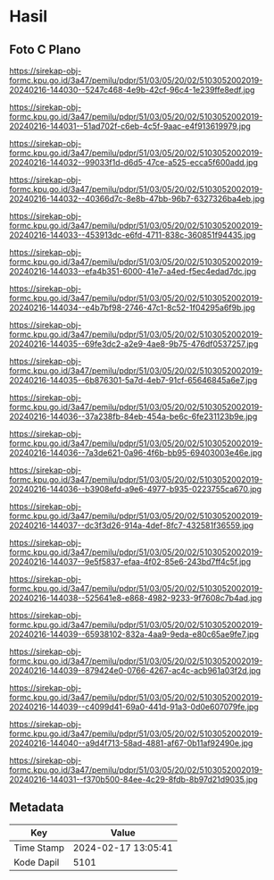 # Hasil

## Foto C Plano

https://sirekap-obj-formc.kpu.go.id/3a47/pemilu/pdpr/51/03/05/20/02/5103052002019-20240216-144030--5247c468-4e9b-42cf-96c4-1e239ffe8edf.jpg

https://sirekap-obj-formc.kpu.go.id/3a47/pemilu/pdpr/51/03/05/20/02/5103052002019-20240216-144031--51ad702f-c6eb-4c5f-9aac-e4f913619979.jpg

https://sirekap-obj-formc.kpu.go.id/3a47/pemilu/pdpr/51/03/05/20/02/5103052002019-20240216-144032--99033f1d-d6d5-47ce-a525-ecca5f600add.jpg

https://sirekap-obj-formc.kpu.go.id/3a47/pemilu/pdpr/51/03/05/20/02/5103052002019-20240216-144032--40366d7c-8e8b-47bb-96b7-6327326ba4eb.jpg

https://sirekap-obj-formc.kpu.go.id/3a47/pemilu/pdpr/51/03/05/20/02/5103052002019-20240216-144033--453913dc-e6fd-4711-838c-360851f94435.jpg

https://sirekap-obj-formc.kpu.go.id/3a47/pemilu/pdpr/51/03/05/20/02/5103052002019-20240216-144033--efa4b351-6000-41e7-a4ed-f5ec4edad7dc.jpg

https://sirekap-obj-formc.kpu.go.id/3a47/pemilu/pdpr/51/03/05/20/02/5103052002019-20240216-144034--e4b7bf98-2746-47c1-8c52-1f04295a6f9b.jpg

https://sirekap-obj-formc.kpu.go.id/3a47/pemilu/pdpr/51/03/05/20/02/5103052002019-20240216-144035--69fe3dc2-a2e9-4ae8-9b75-476df0537257.jpg

https://sirekap-obj-formc.kpu.go.id/3a47/pemilu/pdpr/51/03/05/20/02/5103052002019-20240216-144035--6b876301-5a7d-4eb7-91cf-65646845a6e7.jpg

https://sirekap-obj-formc.kpu.go.id/3a47/pemilu/pdpr/51/03/05/20/02/5103052002019-20240216-144036--37a238fb-84eb-454a-be6c-6fe231123b9e.jpg

https://sirekap-obj-formc.kpu.go.id/3a47/pemilu/pdpr/51/03/05/20/02/5103052002019-20240216-144036--7a3de621-0a96-4f6b-bb95-69403003e46e.jpg

https://sirekap-obj-formc.kpu.go.id/3a47/pemilu/pdpr/51/03/05/20/02/5103052002019-20240216-144036--b3908efd-a9e6-4977-b935-0223755ca670.jpg

https://sirekap-obj-formc.kpu.go.id/3a47/pemilu/pdpr/51/03/05/20/02/5103052002019-20240216-144037--dc3f3d26-914a-4def-8fc7-432581f36559.jpg

https://sirekap-obj-formc.kpu.go.id/3a47/pemilu/pdpr/51/03/05/20/02/5103052002019-20240216-144037--9e5f5837-efaa-4f02-85e6-243bd7ff4c5f.jpg

https://sirekap-obj-formc.kpu.go.id/3a47/pemilu/pdpr/51/03/05/20/02/5103052002019-20240216-144038--525641e8-e868-4982-9233-9f7608c7b4ad.jpg

https://sirekap-obj-formc.kpu.go.id/3a47/pemilu/pdpr/51/03/05/20/02/5103052002019-20240216-144039--65938102-832a-4aa9-9eda-e80c65ae9fe7.jpg

https://sirekap-obj-formc.kpu.go.id/3a47/pemilu/pdpr/51/03/05/20/02/5103052002019-20240216-144039--879424e0-0766-4267-ac4c-acb961a03f2d.jpg

https://sirekap-obj-formc.kpu.go.id/3a47/pemilu/pdpr/51/03/05/20/02/5103052002019-20240216-144039--c4099d41-69a0-441d-91a3-0d0e607079fe.jpg

https://sirekap-obj-formc.kpu.go.id/3a47/pemilu/pdpr/51/03/05/20/02/5103052002019-20240216-144040--a9d4f713-58ad-4881-af67-0b11af92490e.jpg

https://sirekap-obj-formc.kpu.go.id/3a47/pemilu/pdpr/51/03/05/20/02/5103052002019-20240216-144031--f370b500-84ee-4c29-8fdb-8b97d21d9035.jpg


## Metadata

| Key        | Value               |
| ---------- | ------------------- |
| Time Stamp | 2024-02-17 13:05:41 |
| Kode Dapil | 5101                |



